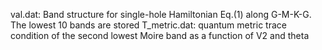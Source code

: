 val.dat: Band structure for single-hole Hamiltonian Eq.(1) along G-M-K-G. The lowest 10 bands are stored
T_metric.dat: quantum metric trace condition of the second lowest Moire band as a function of V2 and theta

